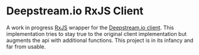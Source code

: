 # Deepstream.io RxJS Client
A work in progress [RxJS](https://github.com/ReactiveX/RxJS) wrapper for the [Deepstream.io client](https://github.com/deepstreamIO/deepstream.io-client-js). This implementation tries to stay true to the original client implementation but augments the api with additional functions. This project is in its infancy and far from usable.